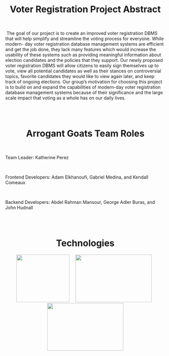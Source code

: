<h1 align="center">Voter Registration Project Abstract</h1>

<br />

<p align="left">
  &nbsp;The goal of our project is to create an improved voter registration DBMS that will help simplify and streamline the voting process for everyone. While modern-   day voter registration database management systems are efficient and get the job done, they lack many features which would increase the usability of these systems     such as providing meaningful information about election candidates and the policies that they support. Our newly proposed voter registration DBMS will allow           citizens to easily sign themselves up to vote, view all potential candidates as well as their stances on controversial topics, favorite candidates they would like     to view again later, and keep track of ongoing elections. Our group’s motivation for choosing this project is to build on and expand the capabilities of modern-day     voter registration database management systems because of their significance and the large scale impact that voting as a whole has on our daily lives.
</p>
  
<br /><br />

<h1 align="center">Arrogant Goats Team Roles</h1>

<br />

Team Leader: Katherine Perez

<br />

Frontend Developers: Adam Elkhanoufi, Gabriel Medina, and Kendall Comeaux

<br />

Backend Developers: Abdel Rahman Mansour, George Adler Buras, and John Hudnall

<br /><br />

<h1 align="center">Technologies</h1>

<p align="center">
  <img src="https://user-images.githubusercontent.com/65471490/219519776-879c778e-186a-4f60-9786-ee8e40ea0040.png" width="167" height="150">
  &nbsp;
  &nbsp;
  <img src="https://user-images.githubusercontent.com/65471490/219513432-924c9cf4-a67f-40bc-9b51-04a1fe1713dc.png" width="240" height="150">
  &nbsp;
  <img src="https://user-images.githubusercontent.com/65471490/219512690-7bceb9de-c84b-47a2-b1fa-2ec8f78412c9.png" width="240" height="150">
</p>
